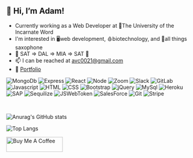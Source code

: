 

## 👋 Hi, I’m Adam!
- Currently working as a Web Developer at 🏫The University of the Incarnate Word 
- I'm interested in 🖥️web development, 🩸biotechnology, and 🎷all things saxophone 
- 🛫 SAT => DAL => MIA => SAT 🛬
- 📫 I can be reached at avc0021@gmail.com
- 💼 [Portfolio](https://avc0021.github.io/Portfolio-3.0/#about)


![MongoDb](https://img.shields.io/badge/MongoDB-4EA94B?style=plastic&logo=mongodb&logoColor=white)
![Express](https://img.shields.io/badge/Express.js-000000?style=plastic&logo=express&logoColor=white)
![React](https://img.shields.io/badge/React-20232A?style=plastic&logo=react&logoColor=61DAFB) 
![Node](https://img.shields.io/badge/Node.js-339933?style=plastic&logo=nodedotjs&logoColor=white) 
![Zoom](https://img.shields.io/badge/Zoom-2D8CFF?style=plastic&logo=zoom&logoColor=white) 
![Slack](https://img.shields.io/badge/Slack-4A154B?style=plastic&logo=slack&logoColor=white)
![GitLab](https://img.shields.io/badge/GitLab-330F63?style=plastic&logo=gitlab&logoColor=white)
</br>
![Javascript](https://img.shields.io/badge/JavaScript-F7DF1E?style=plastic&logo=javascript&logoColor=black)
![HTML](https://img.shields.io/badge/HTML5-E34F26?style=plastic&logo=html5&logoColor=white)
![CSS](https://img.shields.io/badge/CSS3-1572B6?style=plastic&logo=css3&logoColor=white)
![Bootstrap](https://img.shields.io/badge/Bootstrap-563D7C?style=plastic&logo=bootstrap&logoColor=white)
![jQuery](https://img.shields.io/badge/jQuery-0769AD?style=plastic&logo=jquery&logoColor=white)
![MySql](https://img.shields.io/badge/MySQL-00000F?style=plastic&logo=mysql&logoColor=white)
![Heroku](https://img.shields.io/badge/Heroku-430098?style=plastic&logo=heroku&logoColor=white)
</br>
![SAP](https://img.shields.io/badge/SAP-0FAAFF?style=plastic&logo=sap&logoColor=white)
![Sequilize](https://img.shields.io/badge/sequelize-323330?style=plastic&logo=sequelize&logoColor=blue)
![JSWebToken](https://img.shields.io/badge/json%20web%20tokens-323330?style=plastic&logo=json-web-tokens&logoColor=pink)
![SalesForce](https://img.shields.io/badge/Salesforce-00A1E0?style=plastic&logo=Salesforce&logoColor=white)
![Git](https://img.shields.io/badge/GIT-E44C30?style=plastic&logo=git&logoColor=white)
![Stripe](https://img.shields.io/badge/Stripe-626CD9?style=plastic&logo=Stripe&logoColor=white)


</br>

![Anurag's GitHub stats](https://github-readme-stats.vercel.app/api?username=avc0021&anuraghazra&show_icons=true&theme=dark&hide=stars)

![Top Langs](https://github-readme-stats.vercel.app/api/top-langs/?username=avc0021&layout=compact&theme=dark)

<a href="https://www.buymeacoffee.com/avc0021" target="_blank">
  <img src="https://images.squarespace-cdn.com/content/v1/5cf6ec742e677c000119beb3/1559871045027-2XSVXYWSZD9POBO0QOVD/buy-me-a-coffee-button.png" alt="Buy Me A Coffee" height="40" width="150">
</a>



